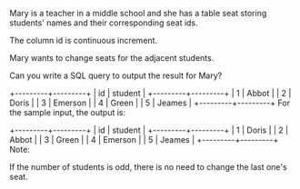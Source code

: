 Mary is a teacher in a middle school and she has a table seat storing students' names and their corresponding seat ids.

The column id is continuous increment.

Mary wants to change seats for the adjacent students.

Can you write a SQL query to output the result for Mary?

+---------+---------+
| id | student |
+---------+---------+
| 1 | Abbot |
| 2 | Doris |
| 3 | Emerson |
| 4 | Green |
| 5 | Jeames |
+---------+---------+
For the sample input, the output is:

+---------+---------+
| id | student |
+---------+---------+
| 1 | Doris |
| 2 | Abbot |
| 3 | Green |
| 4 | Emerson |
| 5 | Jeames |
+---------+---------+
Note:

If the number of students is odd, there is no need to change the last one's seat.
